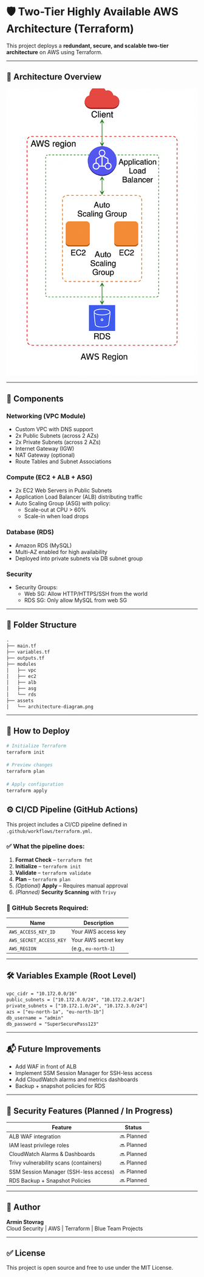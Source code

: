 # 🛡️ Two-Tier Highly Available AWS Architecture (Terraform)

This project deploys a **redundant, secure, and scalable two-tier architecture** on AWS using Terraform.

---

## 📌 Architecture Overview

![Two-Tier AWS Architecture](./assets/architecture-diagram.png)

---

## 🧱 Components

### Networking (VPC Module)
- Custom VPC with DNS support
- 2x Public Subnets (across 2 AZs)
- 2x Private Subnets (across 2 AZs)
- Internet Gateway (IGW)
- NAT Gateway (optional)
- Route Tables and Subnet Associations

### Compute (EC2 + ALB + ASG)
- 2x EC2 Web Servers in Public Subnets
- Application Load Balancer (ALB) distributing traffic
- Auto Scaling Group (ASG) with policy:
  - Scale-out at CPU > 60%
  - Scale-in when load drops

### Database (RDS)
- Amazon RDS (MySQL)
- Multi-AZ enabled for high availability
- Deployed into private subnets via DB subnet group

### Security
- Security Groups:
  - Web SG: Allow HTTP/HTTPS/SSH from the world
  - RDS SG: Only allow MySQL from web SG

---

## 📁 Folder Structure
```
.
├── main.tf
├── variables.tf
├── outputs.tf
├── modules
│   ├── vpc
│   ├── ec2
│   ├── alb
│   ├── asg
│   └── rds
├── assets
│   └── architecture-diagram.png
```

---

## 🚀 How to Deploy

```bash
# Initialize Terraform
terraform init

# Preview changes
terraform plan

# Apply configuration
terraform apply
```
## ⚙️ CI/CD Pipeline (GitHub Actions)

This project includes a CI/CD pipeline defined in `.github/workflows/terraform.yml`.

### ✅ What the pipeline does:

1. **Format Check** – `terraform fmt`
2. **Initialize** – `terraform init`
3. **Validate** – `terraform validate`
4. **Plan** – `terraform plan`
5. *(Optional)* **Apply** – Requires manual approval
6. *(Planned)* **Security Scanning** with `Trivy`

### 🔐 GitHub Secrets Required:

| Name | Description |
|------|-------------|
| `AWS_ACCESS_KEY_ID` | Your AWS access key |
| `AWS_SECRET_ACCESS_KEY` | Your AWS secret key |
| `AWS_REGION` | (e.g., `eu-north-1`) |

---

## 🛠️ Variables Example (Root Level)
```hcl
vpc_cidr = "10.172.0.0/16"
public_subnets = ["10.172.0.0/24", "10.172.2.0/24"]
private_subnets = ["10.172.1.0/24", "10.172.3.0/24"]
azs = ["eu-north-1a", "eu-north-1b"]
db_username = "admin"
db_password = "SuperSecurePass123"
```

---

## 📬 Future Improvements
- Add WAF in front of ALB
- Implement SSM Session Manager for SSH-less access
- Add CloudWatch alarms and metrics dashboards
- Backup + snapshot policies for RDS

---
## 🔐 Security Features (Planned / In Progress)

| Feature | Status |
|--------|--------|
| ALB WAF integration | 🔜 Planned |
| IAM least privilege roles | 🔜 Planned |
| CloudWatch Alarms & Dashboards | 🔜 Planned |
| Trivy vulnerability scans (containers) | 🔜 Planned |
| SSM Session Manager (SSH-less access) | 🔜 Planned |
| RDS Backup + Snapshot Policies | 🔜 Planned |

---

## 🧠 Author
**Armin Stovrag**  
Cloud Security | AWS | Terraform | Blue Team Projects

---

## ✅ License
This project is open source and free to use under the MIT License.

